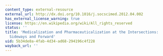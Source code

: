 ```yaml
---
content_type: external-resource
external_url: http://dx.doi.org/10.1016/j.socscimed.2012.04.002
has_external_license_warning: true
license: https://en.wikipedia.org/wiki/All_rights_reserved
status: ''
title: 'Medicalization and Pharmaceuticalization at the Intersections: Looking Backward,
  Sideways and Forward'
uid: 5b34de8a-4fab-4d34-ad68-294196c4f228
wayback_url: ''
---
```

